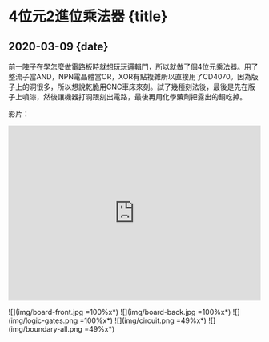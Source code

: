 # 4位元2進位乘法器 {title}
## 2020-03-09 {date}

前一陣子在學怎麼做電路板時就想玩玩邏輯門，所以就做了個4位元乘法器。用了整流子當AND，NPN電晶體當OR，XOR有點複雜所以直接用了CD4070。因為版子上的洞很多，所以想說乾脆用CNC車床來刻。試了幾種刻法後，最後是先在版子上噴漆，然後讓機器打洞跟刻出電路，最後再用化學藥劑把露出的銅吃掉。

影片：

<iframe width="100%" height="350" src="https://www.youtube.com/embed/EsvfZ3yGQeU" frameborder="0" allow="accelerometer; autoplay; encrypted-media; gyroscope; picture-in-picture" allowfullscreen></iframe>

![](img/board-front.jpg =100%x*)
![](img/board-back.jpg =100%x*)
![](img/logic-gates.png =100%x*)
![](img/circuit.png =49%x*)
![](img/boundary-all.png =49%x*)
